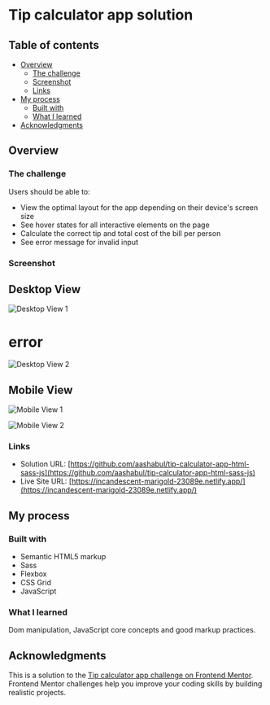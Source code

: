 # Tip calculator app solution

## Table of contents

- [Overview](#overview)
  - [The challenge](#the-challenge)
  - [Screenshot](#screenshot)
  - [Links](#links)
- [My process](#my-process)
  - [Built with](#built-with)
  - [What I learned](#what-i-learned)
- [Acknowledgments](#acknowledgments)

## Overview

### The challenge

Users should be able to:

- View the optimal layout for the app depending on their device's screen size
- See hover states for all interactive elements on the page
- Calculate the correct tip and total cost of the bill per person
- See error message for invalid input

### Screenshot

## Desktop View

![Desktop View 1](./screenshots/desktop-view-1.png)

# error

![Desktop View 2](./screenshots/desktop-view-2.png)

## Mobile View

![Mobile View 1](./screenshots/mobile-view.png)

![Mobile View 2](./screenshots/mobile-view-2.png)

### Links

- Solution URL: [https://github.com/aashabul/tip-calculator-app-html-sass-js](https://github.com/aashabul/tip-calculator-app-html-sass-js)
- Live Site URL: [https://incandescent-marigold-23089e.netlify.app/](https://incandescent-marigold-23089e.netlify.app/)

## My process

### Built with

- Semantic HTML5 markup
- Sass
- Flexbox
- CSS Grid
- JavaScript

### What I learned

Dom manipulation, JavaScript core concepts and good markup practices.

## Acknowledgments

This is a solution to the [Tip calculator app challenge on Frontend Mentor](https://www.frontendmentor.io/challenges/tip-calculator-app-ugJNGbJUX). Frontend Mentor challenges help you improve your coding skills by building realistic projects.
